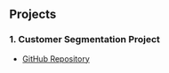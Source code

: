 ## Projects

### 1. Customer Segmentation Project
- [GitHub Repository](https://github.com/dannyguy253/CustomerSegmentation)


